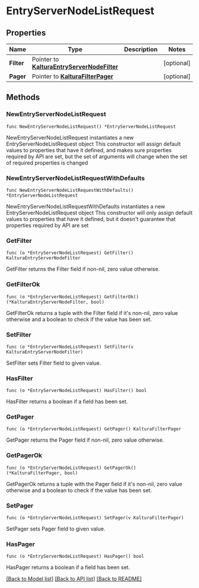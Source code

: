 # EntryServerNodeListRequest

## Properties

Name | Type | Description | Notes
------------ | ------------- | ------------- | -------------
**Filter** | Pointer to [**KalturaEntryServerNodeFilter**](KalturaEntryServerNodeFilter.md) |  | [optional] 
**Pager** | Pointer to [**KalturaFilterPager**](KalturaFilterPager.md) |  | [optional] 

## Methods

### NewEntryServerNodeListRequest

`func NewEntryServerNodeListRequest() *EntryServerNodeListRequest`

NewEntryServerNodeListRequest instantiates a new EntryServerNodeListRequest object
This constructor will assign default values to properties that have it defined,
and makes sure properties required by API are set, but the set of arguments
will change when the set of required properties is changed

### NewEntryServerNodeListRequestWithDefaults

`func NewEntryServerNodeListRequestWithDefaults() *EntryServerNodeListRequest`

NewEntryServerNodeListRequestWithDefaults instantiates a new EntryServerNodeListRequest object
This constructor will only assign default values to properties that have it defined,
but it doesn't guarantee that properties required by API are set

### GetFilter

`func (o *EntryServerNodeListRequest) GetFilter() KalturaEntryServerNodeFilter`

GetFilter returns the Filter field if non-nil, zero value otherwise.

### GetFilterOk

`func (o *EntryServerNodeListRequest) GetFilterOk() (*KalturaEntryServerNodeFilter, bool)`

GetFilterOk returns a tuple with the Filter field if it's non-nil, zero value otherwise
and a boolean to check if the value has been set.

### SetFilter

`func (o *EntryServerNodeListRequest) SetFilter(v KalturaEntryServerNodeFilter)`

SetFilter sets Filter field to given value.

### HasFilter

`func (o *EntryServerNodeListRequest) HasFilter() bool`

HasFilter returns a boolean if a field has been set.

### GetPager

`func (o *EntryServerNodeListRequest) GetPager() KalturaFilterPager`

GetPager returns the Pager field if non-nil, zero value otherwise.

### GetPagerOk

`func (o *EntryServerNodeListRequest) GetPagerOk() (*KalturaFilterPager, bool)`

GetPagerOk returns a tuple with the Pager field if it's non-nil, zero value otherwise
and a boolean to check if the value has been set.

### SetPager

`func (o *EntryServerNodeListRequest) SetPager(v KalturaFilterPager)`

SetPager sets Pager field to given value.

### HasPager

`func (o *EntryServerNodeListRequest) HasPager() bool`

HasPager returns a boolean if a field has been set.


[[Back to Model list]](../README.md#documentation-for-models) [[Back to API list]](../README.md#documentation-for-api-endpoints) [[Back to README]](../README.md)


